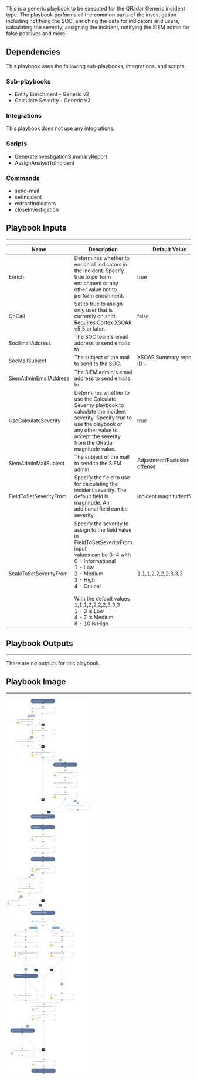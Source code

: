 This is a generic playbook to be executed for the QRadar Generic incident type. The playbook performs all the common parts of the investigation including notifying the SOC, enriching the data for indicators and users, calculating the severity, assigning the incident, notifying the SIEM admin for false positives and more.

## Dependencies
This playbook uses the following sub-playbooks, integrations, and scripts.

### Sub-playbooks
* Entity Enrichment - Generic v2
* Calculate Severity - Generic v2

### Integrations
This playbook does not use any integrations.

### Scripts
* GenerateInvestigationSummaryReport
* AssignAnalystToIncident

### Commands
* send-mail
* setIncident
* extractIndicators
* closeInvestigation

## Playbook Inputs
---

| **Name** | **Description** | **Default Value** | **Required** |
| --- | --- | --- | --- |
| Enrich | Determines whether to enrich all indicators in the incident. Specify true to perform enrichment or any other value not to perform enrichment. | true | Optional |
| OnCall | Set to true to assign only user that is currently on shift. Requires Cortex XSOAR v5.5 or later. | false | Optional |
| SocEmailAddress | The SOC team's email address to send emails to. |  | Optional |
| SocMailSubject | The subject of the mail to send to the SOC. | XSOAR Summary report, ID -  | Optional |
| SiemAdminEmailAddress | The SIEM admin's email address to send emails to. |  | Optional |
| UseCalculateSeverity | Determines whether to use the Calculate Severity playbook to calculate the incident severity.  Specify true to use the playbook or any other value to accept the severity from the QRadar magnitude value. | true | Optional |
| SiemAdminMailSubject | The subject of the mail to send to the SIEM admin. | Adjustment/Exclusion for offense  | Optional |
| FieldToSetSeverityFrom | Specify the field to use for calculating the incident severity. The default field is magnitude. An additional field can be severity.<br/> | incident.magnitudeoffense | Optional |
| ScaleToSetSeverityFrom | Specify the severity to assign to the field value in FieldToSetSeverityFrom input<br/>values can be 0-4 with<br/>0 - Informational<br/>1 - Low<br/>2 - Medium<br/>3 - High<br/>4 - Critical<br/><br/>With the default values 1,1,1,2,2,2,2,3,3,3 <br/>1 - 3 is Low<br/>4 - 7 is Medium<br/>8 - 10 is High | 1,1,1,2,2,2,2,3,3,3 | Optional |

## Playbook Outputs
---
There are no outputs for this playbook.

## Playbook Image
---
![QRadar Generic](https://raw.githubusercontent.com/demisto/content/da7d9073aa658bd7df7feb6c70871335a3616d3f/Packs/QRadar/doc_files/QRadar_Generic.png)